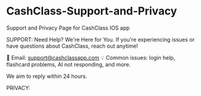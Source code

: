 # CashClass-Support-and-Privacy
Support and Privacy Page for CashClass IOS app

SUPPORT:
Need Help? We're Here for You.
If you're experiencing issues or have questions about CashClass, reach out anytime!

📧 Email: support@cashclassapp.com
💡 Common issues: login help, flashcard problems, AI not responding, and more.

We aim to reply within 24 hours.


PRIVACY:

